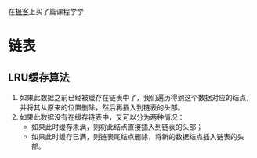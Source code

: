 在[极客](https://time.geekbang.org/)上买了篇课程学学   

# 链表

## LRU缓存算法    

1. 如果此数据之前已经被缓存在链表中了，我们遍历得到这个数据对应的结点，并将其从原来的位置删除，然后再插入到链表的头部。  
2. 如果此数据没有在缓存链表中，又可以分为两种情况：  
   * 如果此时缓存未满，则将此结点直接插入到链表的头部；
   * 如果此时缓存已满，则链表尾结点删除，将新的数据结点插入链表的头部。